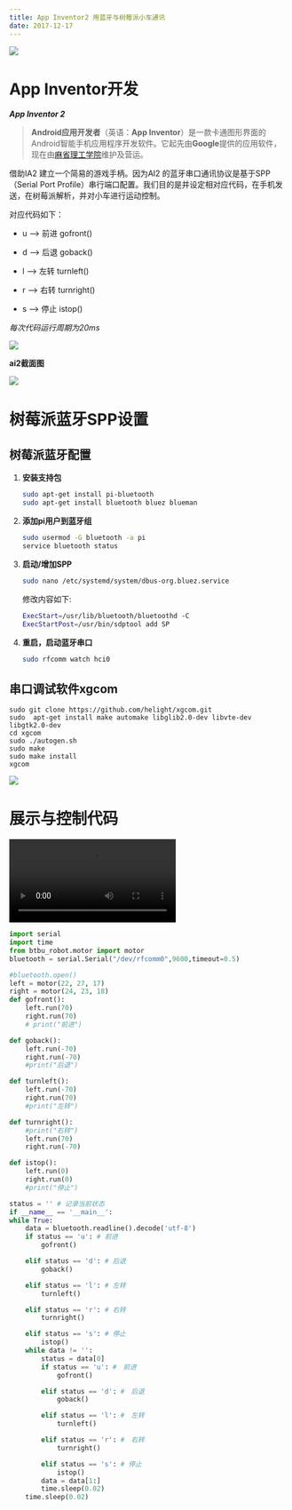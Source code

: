 ```yaml
---
title: App Inventor2 用蓝牙与树莓派小车通讯
date: 2017-12-17
---
```


![](https://raw.githubusercontent.com/smilelc3/blog/main/images/App%20Inventor2%20用蓝牙与树莓派小车通讯/timg.jpeg)

# App Inventor开发

***App Inventor 2***

> **Android应用开发者**（英语：**App Inventor**）是一款卡通图形界面的Android智能手机应用程序开发软件。它起先由**Google**提供的应用软件，现在由[麻省理工学院](https://zh.wikipedia.org/wiki/%E9%BA%BB%E7%9C%81%E7%90%86%E5%B7%A5%E5%AD%B8%E9%99%A2)维护及营运。

借助IA2 建立一个简易的游戏手柄。因为AI2 的蓝牙串口通讯协议是基于SPP（Serial Port Profile）串行端口配置。我们目的是并设定相对应代码，在手机发送，在树莓派解析，并对小车进行运动控制。

对应代码如下：

* u  –>  前进 gofront()

* d  –>  后退 goback()

* l  –>  左转 turnleft()

* r  –>  右转 turnright()

* s  –>  停止 istop()

*每次代码运行周期为20ms*

![](https://raw.githubusercontent.com/smilelc3/blog/main/images/App%20Inventor2%20用蓝牙与树莓派小车通讯/Screenshot_2017-12-16-22-19-55-015_edu.mit_.appinventor.aicompanion3-1024x576.png)

**ai2截面图**

![](https://raw.githubusercontent.com/smilelc3/blog/main/images/App%20Inventor2%20用蓝牙与树莓派小车通讯/blocks-1-1024x276.png)

# 树莓派蓝牙SPP设置

## 树莓派蓝牙配置

1. **安装支持包**

   ```bash
   sudo apt-get install pi-bluetooth
   sudo apt-get install bluetooth bluez blueman
   ```

2. **添加pi用户到蓝牙组**

   ```bash
   sudo usermod -G bluetooth -a pi
   service bluetooth status
   ```

3. **启动/增加SPP**

   ```bash
   sudo nano /etc/systemd/system/dbus-org.bluez.service
   ```

   修改内容如下:

   ```bash
   ExecStart=/usr/lib/bluetooth/bluetoothd -C
   ExecStartPost=/usr/bin/sdptool add SP
   ```

4. **重启，启动蓝牙串口**

   ```bash
   sudo rfcomm watch hci0
   ```

## 串口调试软件xgcom

```shell
sudo git clone https://github.com/helight/xgcom.git
sudo  apt-get install make automake libglib2.0-dev libvte-dev libgtk2.0-dev
cd xgcom
sudo ./autogen.sh
sudo make
sudo make install
xgcom
```

![](https://raw.githubusercontent.com/smilelc3/blog/main/images/App%20Inventor2%20用蓝牙与树莓派小车通讯/v2-8195c787c4db040dc39d823992c5a0ed_hd.jpg)

# 展示与控制代码

<video src="https://raw.githubusercontent.com/smilelc3/blog/main/images/App Inventor2 用蓝牙与树莓派小车通讯/蓝牙控制样例.mp4" controls preload="metadata"></video>
```python
import serial
import time
from btbu_robot.motor import motor
bluetooth = serial.Serial("/dev/rfcomm0",9600,timeout=0.5)

#bluetooth.open()
left = motor(22, 27, 17)
right = motor(24, 23, 18)
def gofront():
    left.run(70)
    right.run(70)
    # print("前进")

def goback():
    left.run(-70)
    right.run(-70)
    #print("后退")

def turnleft():
    left.run(-70)
    right.run(70)
    #print("左转")

def turnright():
    #print("右转")
    left.run(70)
    right.run(-70)

def istop():
    left.run(0)
    right.run(0)
    #print("停止")

status = '' # 记录当前状态
if __name__ == '__main__':
while True:
    data = bluetooth.readline().decode('utf-8')
    if status == 'u': # 前进
        gofront()

    elif status == 'd': # 后退
        goback()

    elif status == 'l': # 左转
        turnleft()

    elif status == 'r': # 右转
        turnright()

    elif status == 's': # 停止
        istop()
    while data != '':
        status = data[0]
        if status == 'u': #　前进
            gofront()

        elif status == 'd': #　后退
            goback()

        elif status == 'l': #　左转
            turnleft()

        elif status == 'r': #　右转
            turnright()

        elif status == 's': # 停止
            istop()
        data = data[1:]
        time.sleep(0.02)
    time.sleep(0.02)
```

